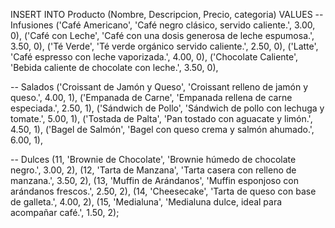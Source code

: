 INSERT INTO Producto (Nombre, Descripcion, Precio, categoria)
VALUES
-- Infusiones
('Café Americano', 'Café negro clásico, servido caliente.', 3.00, 0),
('Café con Leche', 'Café con una dosis generosa de leche espumosa.', 3.50, 0),
('Té Verde', 'Té verde orgánico servido caliente.', 2.50, 0),
('Latte', 'Café espresso con leche vaporizada.', 4.00, 0),
('Chocolate Caliente', 'Bebida caliente de chocolate con leche.', 3.50, 0),

-- Salados
('Croissant de Jamón y Queso', 'Croissant relleno de jamón y queso.', 4.00, 1),
('Empanada de Carne', 'Empanada rellena de carne especiada.', 2.50, 1),
('Sándwich de Pollo', 'Sándwich de pollo con lechuga y tomate.', 5.00, 1),
('Tostada de Palta', 'Pan tostado con aguacate y limón.', 4.50, 1),
('Bagel de Salmón', 'Bagel con queso crema y salmón ahumado.', 6.00, 1),

-- Dulces
(11, 'Brownie de Chocolate', 'Brownie húmedo de chocolate negro.', 3.00, 2),
(12, 'Tarta de Manzana', 'Tarta casera con relleno de manzana.', 3.50, 2),
(13, 'Muffin de Arándanos', 'Muffin esponjoso con arándanos frescos.', 2.50, 2),
(14, 'Cheesecake', 'Tarta de queso con base de galleta.', 4.00, 2),
(15, 'Medialuna', 'Medialuna dulce, ideal para acompañar café.', 1.50, 2);

